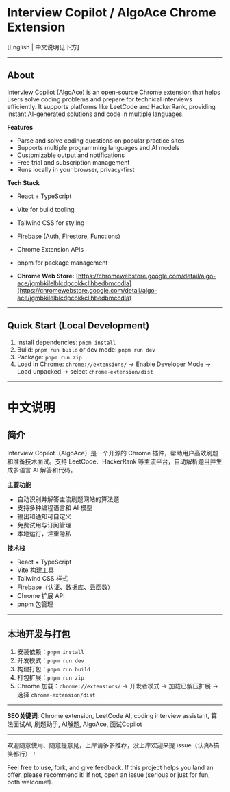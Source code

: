 # Interview Copilot / AlgoAce Chrome Extension

[English | 中文说明见下方]

---

## About
Interview Copilot (AlgoAce) is an open-source Chrome extension that helps users solve coding problems and prepare for technical interviews efficiently. It supports platforms like LeetCode and HackerRank, providing instant AI-generated solutions and code in multiple languages.

**Features**
- Parse and solve coding questions on popular practice sites
- Supports multiple programming languages and AI models
- Customizable output and notifications
- Free trial and subscription management
- Runs locally in your browser, privacy-first

**Tech Stack**
- React + TypeScript
- Vite for build tooling
- Tailwind CSS for styling
- Firebase (Auth, Firestore, Functions)
- Chrome Extension APIs
- pnpm for package management

- **Chrome Web Store:** [https://chromewebstore.google.com/detail/algo-ace/jgmbkilelblcdpcokkclihbedbmccdla](https://chromewebstore.google.com/detail/algo-ace/jgmbkilelblcdpcokkclihbedbmccdla)

---

## Quick Start (Local Development)

1. Install dependencies: `pnpm install`
2. Build: `pnpm run build` or dev mode: `pnpm run dev`
3. Package: `pnpm run zip`
4. Load in Chrome: `chrome://extensions/` → Enable Developer Mode → Load unpacked → select `chrome-extension/dist`

---

# 中文说明

## 简介
Interview Copilot（AlgoAce）是一个开源的 Chrome 插件，帮助用户高效刷题和准备技术面试。支持 LeetCode、HackerRank 等主流平台，自动解析题目并生成多语言 AI 解答和代码。

**主要功能**
- 自动识别并解答主流刷题网站的算法题
- 支持多种编程语言和 AI 模型
- 输出和通知可自定义
- 免费试用与订阅管理
- 本地运行，注重隐私

**技术栈**
- React + TypeScript
- Vite 构建工具
- Tailwind CSS 样式
- Firebase（认证、数据库、云函数）
- Chrome 扩展 API
- pnpm 包管理

---

## 本地开发与打包
1. 安装依赖：`pnpm install`
2. 开发模式：`pnpm run dev`
3. 构建打包：`pnpm run build`
4. 打包扩展：`pnpm run zip`
5. Chrome 加载：`chrome://extensions/` → 开发者模式 → 加载已解压扩展 → 选择 `chrome-extension/dist`

---

**SEO关键词**: Chrome extension, LeetCode AI, coding interview assistant, 算法面试AI, 刷题助手, AI解题, AlgoAce, 面试Copilot

---

欢迎随意使用、随意提意见，上岸请多多推荐，没上岸欢迎来提 issue（认真&搞笑都行）！

Feel free to use, fork, and give feedback. If this project helps you land an offer, please recommend it! If not, open an issue (serious or just for fun, both welcome!).
